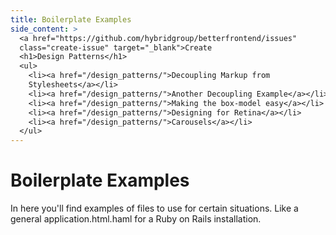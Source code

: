 ```yaml
---
title: Boilerplate Examples
side_content: >
  <a href="https://github.com/hybridgroup/betterfrontend/issues"
  class="create-issue" target="_blank">Create
  <h1>Design Patterns</h1>
  <ul>
    <li><a href="/design_patterns/">Decoupling Markup from
    Stylesheets</a></li>
    <li><a href="/design_patterns/">Another Decoupling Example</a></li>
    <li><a href="/design_patterns/">Making the box-model easy</a></li>
    <li><a href="/design_patterns/">Designing for Retina</a></li>
    <li><a href="/design_patterns/">Carousels</a></li>
  </ul>
---
```

# Boilerplate Examples

In here you'll find examples of files to use for certain situations.
Like a general application.html.haml for a Ruby on Rails installation.
